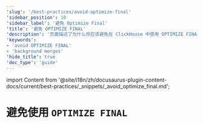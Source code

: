 ```yaml
---
'slug': '/best-practices/avoid-optimize-final'
'sidebar_position': 10
'sidebar_label': '避免 Optimize Final'
'title': '避免 OPTIMIZE FINAL'
'description': '页面描述了为什么你应该避免在 ClickHouse 中使用 OPTIMIZE FINAL 子句'
'keywords':
- 'avoid OPTIMIZE FINAL'
- 'background merges'
'hide_title': true
'doc_type': 'guide'
---
```


import Content from '@site/i18n/zh/docusaurus-plugin-content-docs/current/best-practices/_snippets/_avoid_optimize_final.md';


# 避免使用 `OPTIMIZE FINAL`

<Content />
